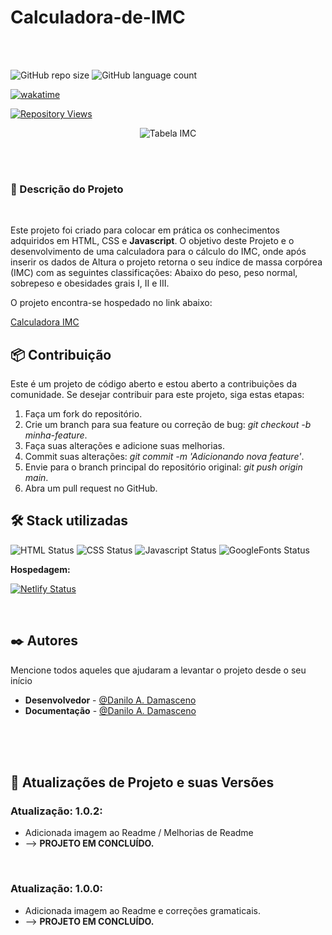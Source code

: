 # Calculadora-de-IMC


</hr>
</br>
</br>

![GitHub repo size](https://img.shields.io/github/repo-size/DaniloADamasceno/Calculadora-de-IMC?style=for-the-badge)
![GitHub language count](https://img.shields.io/github/languages/count/DaniloADamasceno/Calculadora-de-IMC?style=for-the-badge)

[![wakatime](https://wakatime.com/badge/user/e7f2e494-878d-4290-9a2b-cc473da48b8a/project/45b8bb18-89fb-4238-8db6-a5144da6a4b5.svg)](https://wakatime.com/badge/user/e7f2e494-878d-4290-9a2b-cc473da48b8a/project/45b8bb18-89fb-4238-8db6-a5144da6a4b5)

[![Repository Views](https://komarev.com/ghpvc/?username=DaniloADamascenoCalculadora&label=Views&color=brightgreen)](https://github.com/DaniloADamasceno/Calculadora-de-IMC)

<!-- Imagem da Tela inicial do Aplicativo -->
<div align="center">

![Tabela IMC](https://user-images.githubusercontent.com/71226047/179367326-057129d7-e9c1-4c6e-bee1-11eec6a39a8d.jpg)
 </div>

</br>
</br>

### 📃 Descrição do Projeto

</br>

Este projeto foi criado para colocar em prática os conhecimentos adquiridos em HTML, CSS e **Javascript**.
O objetivo deste Projeto e o desenvolvimento de uma calculadora para o cálculo do IMC, onde após inserir os dados de Altura o projeto retorna o seu índice de massa corpórea (IMC) com as seguintes classificações:
Abaixo do peso, peso normal, sobrepeso e obesidades grais I, II e III.

O projeto encontra-se hospedado no link abaixo:

[Calculadora IMC](https://calculadoraimc102.netlify.app/)


## 📦 Contribuição

Este é um projeto de código aberto e estou aberto a contribuições da comunidade.
Se desejar contribuir para este projeto, siga estas etapas:

1. Faça um fork do repositório.
2. Crie um branch para sua feature ou correção de bug: *git checkout -b minha-feature*.
3. Faça suas alterações e adicione suas melhorias.
4. Commit suas alterações: *git commit -m 'Adicionando nova feature'*.
5. Envie para o branch principal do repositório original: *git push origin main*.
6. Abra um pull request no GitHub.

## 🛠️ Stack utilizadas

![HTML Status](https://img.shields.io/badge/HTML5-E34F26?style=for-the-badge&logo=html5&logoColor=white)
![CSS Status](https://img.shields.io/badge/CSS3-1572B6?style=for-the-badge&logo=css3&logoColor=white)
![Javascript Status](https://img.shields.io/badge/JavaScript-323330?style=for-the-badge&logo=javascript&logoColor=F7DF1E)
![GoogleFonts Status](https://img.shields.io/badge/Google-Fonts-green)

**Hospedagem:**     

[![Netlify Status](https://api.netlify.com/api/v1/badges/4fcccf50-a6d6-452b-839e-6852f4824112/deploy-status)](https://app.netlify.com/sites/clocktimer101/deploys)

</br>


## ✒️ Autores

Mencione todos aqueles que ajudaram a levantar o projeto desde o seu início

* **Desenvolvedor** -  [@Danilo A. Damasceno](https://github.com/DaniloADamasceno/)
* **Documentação** -   [@Danilo A. Damasceno](https://github.com/DaniloADamasceno/)


</br></br></br>
</hr>

## 📄 Atualizações de Projeto e suas Versões

### **Atualização**: 1.0.2:

- Adicionada imagem ao Readme / Melhorias de Readme
- --> **PROJETO EM CONCLUÍDO.**
</br>

### **Atualização**: 1.0.0:

- Adicionada imagem ao Readme e correções gramaticais.
- --> **PROJETO EM CONCLUÍDO.**
</br>
